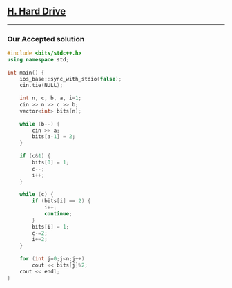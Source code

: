 ## [H. Hard Drive](https://codeforces.com/gym/102483/problem/H)

---
### Our Accepted solution

```C++
#include <bits/stdc++.h>
using namespace std;
 
int main() {
    ios_base::sync_with_stdio(false);
    cin.tie(NULL);
 
    int n, c, b, a, i=1;
    cin >> n >> c >> b;
    vector<int> bits(n);
    
    while (b--) {
        cin >> a;
        bits[a-1] = 2;
    }
 
    if (c&1) {
        bits[0] = 1;
        c--;
        i++;
    }
 
    while (c) {
        if (bits[i] == 2) {
            i++;
            continue;
        }
        bits[i] = 1;
        c-=2;
        i+=2;
    }
 
    for (int j=0;j<n;j++)
        cout << bits[j]%2;
    cout << endl;
}
```
